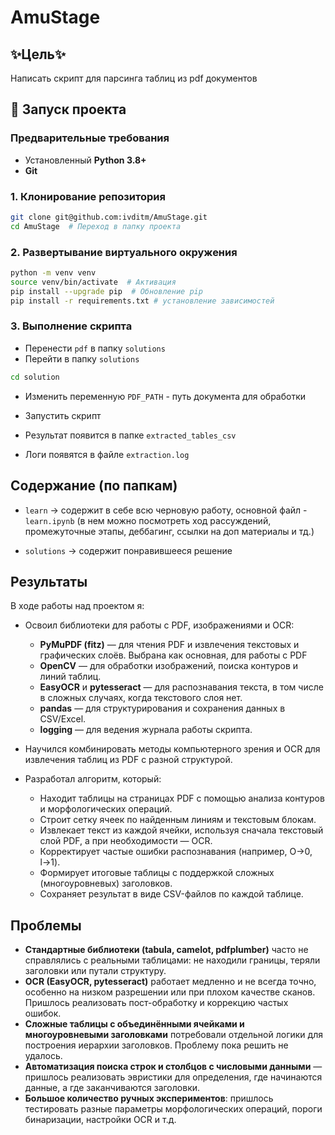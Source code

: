 # AmuStage

## ✨Цель✨
Написать скрипт для парсинга таблиц из pdf документов


## 🚀 Запуск проекта

### Предварительные требования
- Установленный **Python 3.8+**
- **Git**


### 1. Клонирование репозитория
```bash
git clone git@github.com:ivditm/AmuStage.git
cd AmuStage  # Переход в папку проекта
```

### 2. Развертывание виртуального окружения
```bash
python -m venv venv
source venv/bin/activate  # Активация
pip install --upgrade pip  # Обновление pip
pip install -r requirements.txt # установление зависимостей
```

### 3. Выполнение скрипта
- Перенести `pdf` в папку `solutions`
- Перейти в папку `solutions`


```bash
cd solution
```

- Изменить переменную `PDF_PATH` - путь документа для обработки

- Запустить скрипт
- Результат появится в папке `extracted_tables_csv`
- Логи появятся в файле `extraction.log`


## Содержание (по папкам)

- `learn`  -> содержит в себе всю черновую работу, основной файл - `learn.ipynb` (в нем можно посмотреть ход рассуждений, промежуточные этапы, деббагинг, ссылки на доп материалы и тд.)


- `solutions` -> содержит понравившееся решение

## Результаты

В ходе работы над проектом я:

- Освоил библиотеки для работы с PDF, изображениями и OCR:
  - **PyMuPDF (fitz)** — для чтения PDF и извлечения текстовых и графических слоёв. Выбрана как основная, для работы с PDF
  - **OpenCV** — для обработки изображений, поиска контуров и линий таблиц.
  - **EasyOCR** и **pytesseract** — для распознавания текста, в том числе в сложных случаях, когда текстового слоя нет.
  - **pandas** — для структурирования и сохранения данных в CSV/Excel.
  - **logging** — для ведения журнала работы скрипта.

- Научился комбинировать методы компьютерного зрения и OCR для извлечения таблиц из PDF с разной структурой.

- Разработал алгоритм, который:
  - Находит таблицы на страницах PDF с помощью анализа контуров и морфологических операций.
  - Строит сетку ячеек по найденным линиям и текстовым блокам.
  - Извлекает текст из каждой ячейки, используя сначала текстовый слой PDF, а при необходимости — OCR.
  - Корректирует частые ошибки распознавания (например, O→0, l→1).
  - Формирует итоговые таблицы с поддержкой сложных (многоуровневых) заголовков.
  - Сохраняет результат в виде CSV-файлов по каждой таблице.

## Проблемы

- **Стандартные библиотеки (tabula, camelot, pdfplumber)** часто не справлялись с реальными таблицами: не находили границы, теряли заголовки или путали структуру.
- **OCR (EasyOCR, pytesseract)** работает медленно и не всегда точно, особенно на низком разрешении или при плохом качестве сканов. Пришлось реализовать пост-обработку и коррекцию частых ошибок.
- **Сложные таблицы с объединёнными ячейками и многоуровневыми заголовками** потребовали отдельной логики для построения иерархии заголовков. Проблему пока решить не удалось.
- **Автоматизация поиска строк и столбцов с числовыми данными** — пришлось реализовать эвристики для определения, где начинаются данные, а где заканчиваются заголовки.
- **Большое количество ручных экспериментов**: пришлось тестировать разные параметры морфологических операций, пороги бинаризации, настройки OCR и т.д.

